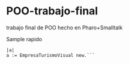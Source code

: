 # POO-trabajo-final
trabajo final de POO hecho en Pharo+Smalltalk


Sample rapido
```
|a|
a := EmpresaTurismoVisual new.```
